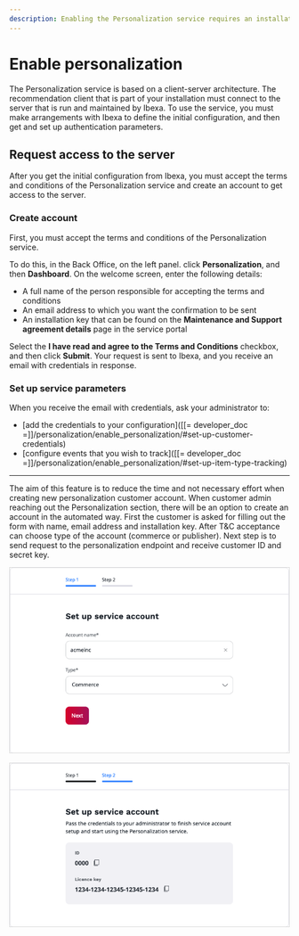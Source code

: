 ```yaml
---
description: Enabling the Personalization service requires an installation key provided by Ibexa.
---
```


# Enable personalization

The Personalization service is based on a client-server architecture.
The recommendation client that is part of your installation must connect to 
the server that is run and maintained by Ibexa.
To use the service, you must make arrangements with Ibexa to define the initial 
configuration, and then get and set up authentication parameters.

## Request access to the server

After you get the initial configuration from Ibexa, you must accept the terms and conditions of the Personalization service
and create an account to get access to the server.

### Create account

First, you must accept the terms and conditions of the Personalization service.

To do this, in the Back Office, on the left panel. click **Personalization**, and then **Dashboard**.
On the welcome screen, enter the following details:

- A full name of the person responsible for accepting the terms and conditions
- An email address to which you want the confirmation to be sent
- An installation key that can be found on the **Maintenance and Support agreement details** page in the service portal

Select the **I have read and agree to the Terms and Conditions** checkbox, and then click **Submit**.
Your request is sent to Ibexa, and you receive an email with credentials in response.

### Set up service parameters

When you receive the email with credentials, ask your administrator to:

- [add the credentials to your configuration]([[= developer_doc =]]/personalization/enable_personalization/#set-up-customer-credentials)
- [configure events that you wish to track]([[= developer_doc =]]/personalization/enable_personalization/#set-up-item-type-tracking)

-------------------------
The aim of this feature is to reduce the time and not necessary effort when creating new personalization customer account. When customer admin reaching out the Personalization section, there will be an option to create an account in the automated way. First the customer is asked for filling out the form with name, email address and installation key. After T&C acceptance can choose type of the account (commerce or publisher). Next step is to send request to the personalization endpoint and receive customer ID and secret key.


![Basic scenario configuration](img/perso_create_account_1.png "Create account")

![Basic scenario configuration](img/perso_create_account_2.png "Account credentials")